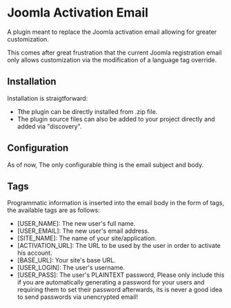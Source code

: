 # Joomla Activation Email
A plugin meant to replace the Joomla activation email allowing for greater customization.

This comes after great frustration that the current Joomla registration email only allows customization via the modification of a language tag override.

## Installation
Installation is straigtforward: 
- Tthe plugin can be directly installed from .zip file.
- The plugin source files can also be added to your project directly and added via "discovery".

## Configuration
As of now, The only configurable thing is the email subject and body.

## Tags
Programmatic information is inserted into the email body in the form of tags, the available tags are as follows:
- [USER_NAME]: The new user's full name.
- [USER_EMAIL]: The new user's email address.
- [SITE_NAME]: The name of your site/application.
- [ACTIVATION_URL]: The URL to be used by the user in order to activate his account.
- [BASE_URL]: Your site's base URL.
- [USER_LOGIN]: The user's username.
- [USER_PASS]: The user's PLAINTEXT password, Please only include this if you are automatically generating a password for your users and requiring them to set their password afterwards, its is never a good idea to send passwords via unencrypted email!
